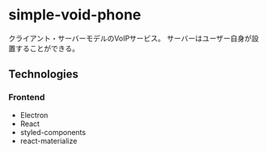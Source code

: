# simple-void-phone

クライアント・サーバーモデルのVoIPサービス。
サーバーはユーザー自身が設置することができる。

## Technologies

### Frontend

- Electron
- React
- styled-components
- react-materialize
